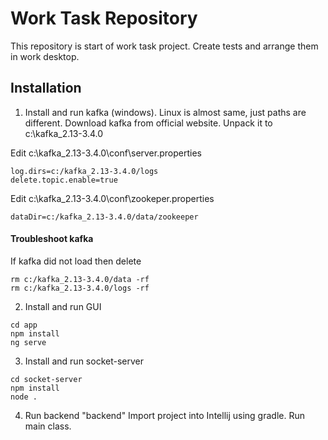 # Work Task Repository
This repository is start of work task project. Create tests and arrange them in work desktop.

## Installation

1. Install and run kafka (windows). Linux is almost same, just paths are different.
Download kafka from official website. Unpack it to c:\kafka_2.13-3.4.0

Edit c:\kafka_2.13-3.4.0\conf\server.properties
```
log.dirs=c:/kafka_2.13-3.4.0/logs
delete.topic.enable=true
```

Edit c:\kafka_2.13-3.4.0\conf\zookeper.properties
```
dataDir=c:/kafka_2.13-3.4.0/data/zookeeper
```

#### Troubleshoot kafka
If kafka did not load then delete
```
rm c:/kafka_2.13-3.4.0/data -rf
rm c:/kafka_2.13-3.4.0/logs -rf
```

2. Install and run GUI
```
cd app 
npm install
ng serve
```

3. Install and run socket-server
```
cd socket-server
npm install
node .
```

4. Run backend "backend"
Import project into Intellij using gradle. Run main class.
